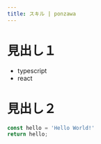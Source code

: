 ```yaml
---
title: スキル | ponzawa
---
```

# 見出し１
+ typescript
+ react

# 見出し２
``` HelloWorld.ts
const hello = 'Hello World!'
return hello;
```
